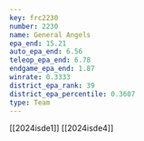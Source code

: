 ```yaml
---
key: frc2230
number: 2230
name: General Angels
epa_end: 15.21
auto_epa_end: 6.56
teleop_epa_end: 6.78
endgame_epa_end: 1.87
winrate: 0.3333
district_epa_rank: 39
district_epa_percentile: 0.3607
type: Team
---
```

[[2024isde1]]
[[2024isde4]]
